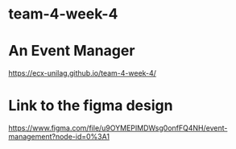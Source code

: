 # team-4-week-4
# An Event Manager

https://ecx-unilag.github.io/team-4-week-4/

# Link to the figma design
https://www.figma.com/file/u9OYMEPIMDWsg0onfFQ4NH/event-management?node-id=0%3A1
